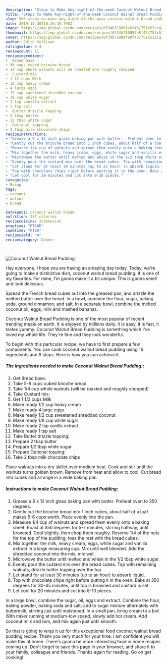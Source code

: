 ```yaml
---
description: "Steps to Make Any-night-of-the-week Coconut Walnut Bread Pudding"
title: "Steps to Make Any-night-of-the-week Coconut Walnut Bread Pudding"
slug: 506-steps-to-make-any-night-of-the-week-coconut-walnut-bread-pudding
date: 2019-11-30T16:19:39.798Z
image: https://img-global.cpcdn.com/recipes/0f34b71089fe8f43/751x532cq70/coconut-walnut-bread-pudding-recipe-main-photo.jpg
thumbnail: https://img-global.cpcdn.com/recipes/0f34b71089fe8f43/751x532cq70/coconut-walnut-bread-pudding-recipe-main-photo.jpg
cover: https://img-global.cpcdn.com/recipes/0f34b71089fe8f43/751x532cq70/coconut-walnut-bread-pudding-recipe-main-photo.jpg
author: Edith Sullivan
ratingvalue: 3.4
reviewcount: 11
recipeingredient:
-  Bread base
- 56 cups cubed brioche bread
- 14 cup whole walnuts will be roasted and roughly chopped
-  Custard mix
- 1 12 cups Milk
- 12 cup heavy cream
- 4 large eggs
- 12 cup sweetened shredded coconut
- 18 cup white sugar
- 2 tsp vanilla extract
- 1 tsp salt
-  Butter drizzle topping
- 2 tbsp butter
- 12 tbsp white sugar
-  Optional topping
- 2 tbsp milk chocolate chips
recipeinstructions:
- "Grease a 9 x 13 inch glass baking pan with butter.  Preheat oven to 350 degrees."
- "Gently cut the brioche bread into 1 inch cubes, about half of a loaf makes 5-6 cups worth.  Place evenly into the pan."
- "Measure 1/4 cup of walnuts and spread them evenly onto a baking sheet. Roast at 350 degrees for 5-7 minutes, stirring halfway, until browned. Cool slightly, then chop them roughly. Reserve 1/4 of the nuts for the top of the pudding, toss the rest with the bread cubes."
- "Mix together the milk, heavy cream, eggs, white sugar and vanilla extract in a large measuring cup. Mix until well blended. Add the shredded coconut into the mix, mix well."
- "Microwave the butter until melted and whisk in the 1/2 tbsp white sugar."
- "Evenly pour the custard mix over the bread cubes. Top with remaining walnuts, drizzle butter topping over the top."
- "Let stand for at least 30 minutes (up to an hour) to absorb liquid."
- "Top with chocolate chips right before putting it in the oven. Bake at 350 degrees for 30-45 minutes, until top is browned and custard is set."
- "Let cool for 20 minutes and cut into 8-10 pieces."
categories:
- Resep
tags:
- coconut
- walnut
- bread

katakunci: coconut walnut bread
nutrition: 287 calories
recipecuisine: Indonesian
preptime: "PT16M"
cooktime: "PT2H"
recipeyield: "4"
recipecategory: Dinner

---
```



![Coconut Walnut Bread Pudding](https://img-global.cpcdn.com/recipes/0f34b71089fe8f43/751x532cq70/coconut-walnut-bread-pudding-recipe-main-photo.jpg)

Hey everyone, I hope you are having an amazing day today. Today, we're going to make a distinctive dish, coconut walnut bread pudding. It is one of my favorites. For mine, I'm gonna make it a bit unique. This is gonna smell and look delicious.

Spread the French bread cubes out into the greased pan, and drizzle the melted butter over the bread. In a bowl, combine the flour, sugar, baking soda, ground cinnamon, and salt. In a separate bowl, combine the melted coconut oil, eggs, milk and mashed bananas.

Coconut Walnut Bread Pudding is one of the most popular of recent trending meals on earth. It is enjoyed by millions daily. It is easy, it is fast, it tastes yummy. Coconut Walnut Bread Pudding is something which I've loved my whole life. They're fine and they look wonderful.


To begin with this particular recipe, we have to first prepare a few components. You can cook coconut walnut bread pudding using 16 ingredients and 9 steps. Here is how you can achieve it.

##### The ingredients needed to make Coconut Walnut Bread Pudding::

1. Get  Bread base:
1. Take 5-6 cups cubed brioche bread
1. Take 1/4 cup whole walnuts (will be roasted and roughly chopped)
1. Take  Custard mix:
1. Get 1 1/2 cups Milk
1. Make ready 1/2 cup heavy cream
1. Make ready 4 large eggs
1. Make ready 1/2 cup sweetened shredded coconut
1. Make ready 1/8 cup white sugar
1. Make ready 2 tsp vanilla extract
1. Make ready 1 tsp salt
1. Take  Butter drizzle topping:
1. Prepare 2 tbsp butter
1. Prepare 1/2 tbsp white sugar
1. Prepare  Optional topping:
1. Take 2 tbsp milk chocolate chips


Place walnuts into a dry skillet over medium heat. Cook and stir until the walnuts turns golden brown. Remove from heat and allow to cool. Cut bread into cubes and arrange in a wide baking pan. 

##### Instructions to make Coconut Walnut Bread Pudding:

1. Grease a 9 x 13 inch glass baking pan with butter. 
Preheat oven to 350 degrees.
1. Gently cut the brioche bread into 1 inch cubes, about half of a loaf makes 5-6 cups worth. 
Place evenly into the pan.
1. Measure 1/4 cup of walnuts and spread them evenly onto a baking sheet.
Roast at 350 degrees for 5-7 minutes, stirring halfway, until browned.
Cool slightly, then chop them roughly.
Reserve 1/4 of the nuts for the top of the pudding, toss the rest with the bread cubes.
1. Mix together the milk, heavy cream, eggs, white sugar and vanilla extract in a large measuring cup. Mix until well blended.
Add the shredded coconut into the mix, mix well.
1. Microwave the butter until melted and whisk in the 1/2 tbsp white sugar.
1. Evenly pour the custard mix over the bread cubes.
Top with remaining walnuts, drizzle butter topping over the top.
1. Let stand for at least 30 minutes (up to an hour) to absorb liquid.
1. Top with chocolate chips right before putting it in the oven.
Bake at 350 degrees for 30-45 minutes, until top is browned and custard is set.
1. Let cool for 20 minutes and cut into 8-10 pieces.


In a large bowl, combine the sugar, oil, eggs and extract. Combine the flour, baking powder, baking soda and salt; add to sugar mixture alternately with buttermilk, stirring just until moistened. In a small pan, bring cream to a boil. With mixer running at medium-low speed, slowly add hot cream. Add coconut milk and rum, and mix again just until smooth. 

So that is going to wrap it up for this exceptional food coconut walnut bread pudding recipe. Thank you very much for your time. I am confident you will make this at home. There's gonna be more interesting food in home recipes coming up. Don't forget to save this page in your browser, and share it to your family, colleague and friends. Thanks again for reading. Go on get cooking!
